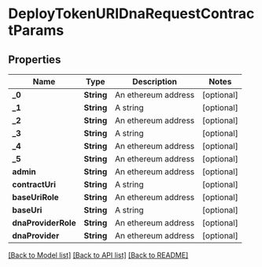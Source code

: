 # DeployTokenURIDnaRequestContractParams

## Properties
Name | Type | Description | Notes
------------ | ------------- | ------------- | -------------
**_0** | **String** | An ethereum address | [optional] 
**_1** | **String** | A string | [optional] 
**_2** | **String** | An ethereum address | [optional] 
**_3** | **String** | A string | [optional] 
**_4** | **String** | An ethereum address | [optional] 
**_5** | **String** | An ethereum address | [optional] 
**admin** | **String** | An ethereum address | [optional] 
**contractUri** | **String** | A string | [optional] 
**baseUriRole** | **String** | An ethereum address | [optional] 
**baseUri** | **String** | A string | [optional] 
**dnaProviderRole** | **String** | An ethereum address | [optional] 
**dnaProvider** | **String** | An ethereum address | [optional] 

[[Back to Model list]](../README.md#documentation-for-models) [[Back to API list]](../README.md#documentation-for-api-endpoints) [[Back to README]](../README.md)


